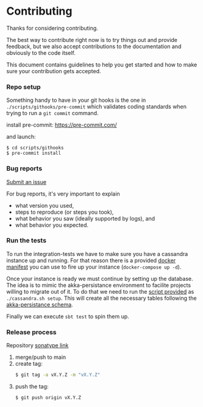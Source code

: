 # Contributing
Thanks for considering contributing.

The best way to contribute right now is to try things out and provide feedback,
but we also accept contributions to the documentation and obviously to the
code itself.

This document contains guidelines to help you get started and how to make sure
your contribution gets accepted.

### Repo setup
Something handy to have in your git hooks is the one in `./scripts/githooks/pre-commit`
which validates coding standards when trying to run a `git commit` command.

install pre-commit: https://pre-commit.com/

and launch:
```shell
$ cd scripts/githooks
$ pre-commit install
```

### Bug reports

[Submit an issue](https://github.com/ffakenz/zio-actors-shardcake/issues/new)

For bug reports, it's very important to explain
* what version you used,
* steps to reproduce (or steps you took),
* what behavior you saw (ideally supported by logs), and
* what behavior you expected.

### Run the tests
To run the integration-tests we have to make sure you have a cassandra instance up and running.
For that reason there is a provided [docker manifest](./docker/docker-compose.yml) you can use to fire up your instance (`docker-compose up -d`).

Once your instance is ready we must continue by setting up the database.
The idea is to mimic the akka-persistance environment to facilite projects willing to migrate out of it.
To do that we need to run the [script provided](./scripts/cassandra.sh) as `./cassandra.sh setup`.
This will create all the necessary tables following the [akka-persistance schema](https://doc.akka.io/docs/akka-persistence-cassandra/current/journal.html#schema).

Finally we can execute `sbt test` to spin them up.

### Release process
Repository [sonatype link](https://s01.oss.sonatype.org/#nexus-search;quick~io.github.prom3th3us)

1. merge/push to main
2. create tag: 
    ```sh
    $ git tag -a vX.Y.Z -m "vX.Y.Z"
    ```
3. push the tag: 
    ```sh
    $ git push origin vX.Y.Z
    ```